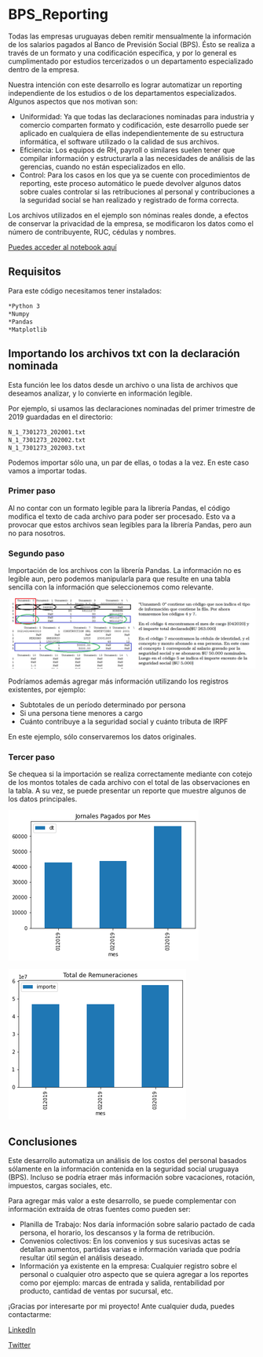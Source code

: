 # BPS_Reporting

Todas las empresas uruguayas deben remitir mensualmente la información de los salarios pagados al Banco de Previsión Social (BPS). Ésto se realiza a través de un formato y una codificación específica, y por lo general es cumplimentado por estudios tercerizados o un departamento especializado dentro de la empresa.

Nuestra intención con este desarrollo es lograr automatizar un reporting independiente de los estudios o de los departamentos especializados. Algunos aspectos que nos motivan son:
* Uniformidad: Ya que todas las declaraciones nominadas para industria y comercio comparten formato y codificación, este desarrollo puede ser aplicado en cualquiera de ellas independientemente de su estructura informática, el software utilizado o la calidad de sus archivos.
* Eficiencia: Los equipos de RH, payroll o similares suelen tener que compilar información y estructurarla a las necesidades de análisis de las gerencias, cuando no están especializados en ello.
* Control: Para los casos en los que ya se cuente con procedimientos de reporting, este proceso automático le puede devolver algunos datos sobre cuales controlar si las retribuciones al personal y contribuciones a la seguridad social se han realizado y registrado de forma correcta.

Los archivos utilizados en el ejemplo son nóminas reales donde, a efectos de conservar la privacidad de la empresa, se modificaron los datos como el número de contribuyente, RUC, cédulas y nombres.

[Puedes acceder al notebook aquí](https://github.com/GregorioMorena/BPS_Reporting/blob/main/f_bps.ipynb)

## Requisitos

Para este código necesitamos tener instalados:

```
*Python 3
*Numpy
*Pandas
*Matplotlib
```

## Importando los archivos txt con la declaración nominada

Esta función lee los datos desde un archivo o una lista de archivos que deseamos analizar, y lo convierte en información legible.

Por ejemplo, si usamos las declaraciones nominadas del primer trimestre de 2019 guardadas en el directorio:

```
N_1_7301273_202001.txt
N_1_7301273_202002.txt
N_1_7301273_202003.txt
```

Podemos importar sólo una, un par de ellas, o todas a la vez. En este caso vamos a importar todas.

### Primer paso

Al no contar con un formato legible para la librería Pandas, el código modifica el texto de cada archivo para poder ser procesado.
Esto va a provocar que estos archivos sean legibles para la librería Pandas, pero aun no para nosotros.

### Segundo paso

Importación de los archivos con la librería Pandas. La información no es legible aun, pero podemos manipularla para que resulte en una tabla sencilla con la información que seleccionemos como relevante.

![Una planilla nominada importada por Pandas](https://raw.githubusercontent.com/GregorioMorena/BPS_Reporting/main/nominada.png)

Podríamos además agregar más información utilizando los registros existentes, por ejemplo:

* Subtotales de un período determinado por persona
* Si una persona tiene menores a cargo
* Cuánto contribuye a la seguridad social y cuánto tributa de IRPF

En este ejemplo, sólo conservaremos los datos originales.

### Tercer paso

Se chequea si la importación se realiza correctamente mediante con cotejo de los montos totales de cada archivo con el total de las observaciones en la tabla. A su vez, se puede presentar un reporte que muestre algunos de los datos principales.

![Visualización de "Días Trabajados"](https://raw.githubusercontent.com/GregorioMorena/BPS_Reporting/main/jornales.png)

![Visualización de "Importe"](https://raw.githubusercontent.com/GregorioMorena/BPS_Reporting/main/remuneraciones.png)

## Conclusiones

Este desarrollo automatiza un análisis de los costos del personal basados sólamente en la información contenida en la seguridad social uruguaya (BPS). Incluso se podría etraer más información sobre vacaciones, rotación, impuestos, cargas sociales, etc.

Para agregar más valor a este desarrollo, se puede complementar con información extraída de otras fuentes como pueden ser:

* Planilla de Trabajo: Nos daría información sobre salario pactado de cada persona, el horario, los descansos y la forma de retribución.
* Convenios colectivos: En los convenios y sus sucesivas actas se detallan aumentos, partidas varias e información variada que podría resultar útil según el análisis deseado.
* Información ya existente en la empresa: Cualquier registro sobre el personal o cualquier otro aspecto que se quiera agregar a los reportes como por ejemplo: marcas de entrada y salida, rentabilidad por producto, cantidad de ventas por sucursal, etc.


¡Gracias por interesarte por mi proyecto! Ante cualquier duda, puedes contactarme:

[LinkedIn](https://www.linkedin.com/in/gregoriomorena/)

[Twitter](https://twitter.com/GregorioMP1985)
